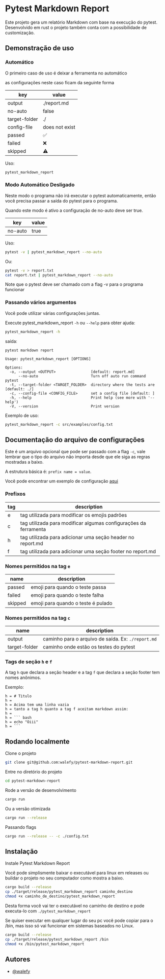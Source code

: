 
# Pytest Markdown Report

Este projeto gera um relatório Markdown com base na execução do pytest. Desenvolvido em rust o projeto também conta com a possibilidade de customização.

## Demonstração de uso

### Automático

O primeiro caso de uso é deixar a ferramenta no automático

as configurações neste caso ficam da seguinte forma

key | value
--- | ---
output | ./report.md
no-auto | false
target-folder | ./
config-file | does not exist
passed | ✅
failed | ❌
skipped | ⚠️

Uso:

```bash
pytest_markdown_report
```

### Modo Automático Desligado

Neste modo o programa não irá executar o pytest automaticamente,
então você precisa passar a saída do pytest para o programa.

Quando este modo é ativo a configuração de no-auto deve ser true.

key | value
--- | ---
no-auto | true

Uso:

```bash
pytest -v | pytest_markdown_report --no-auto
```

Ou:

```bash
pytest -v > report.txt
cat report.txt | pytest_markdown_report --no-auto
```

Note que o pytest deve ser chamado com a flag -v para o programa funcionar

### Passando vários argumentos

Você pode utilizar várias configurações juntas.

Execute pytest_markdown_report ```-h``` ou ```--help``` para obter ajuda:

```bash
pytest_markdown_report -h
```

saída:

```text
pytest markdown report

Usage: pytest_markdown_report [OPTIONS]

Options:
  -o, --output <OUTPUT>                [default: report.md]
      --no-auto                        Turn off auto run command pytest
  -t, --target-folder <TARGET_FOLDER>  directory where the tests are [default: ./]
  -c, --config-file <CONFIG_FILE>      set a config file [default: ]
  -h, --help                           Print help (see more with '--help')
  -V, --version                        Print version
```

Exemplo de uso:

```bash
pytest_markdown_report -c src/examples/config.txt
```

## Documentação do arquivo de configurações

Este é um arquivo opcional que pode ser passado com a flag ```-c```, vale lembrar que o tipo do arquivo não importa desde que ele siga as regras mostradas a baixo.

A estrutura básica é: ```prefix name = value```.

Você pode encontrar um exemplo de configuração [aqui](https://raw.githubusercontent.com/walefy/pytest-markdown-report/main/src/examples/config.txt)

### Prefixos

tag | description
--- | ---
e | tag utilizada para modificar os emojis padrões
c | tag utilizada para modificar algumas configurações da ferramenta
h | tag utilizada para adicionar uma seção header no report.md
f | tag utilizada para adicionar uma seção footer no report.md

### Nomes permitidos na tag ```e```

name | description
--- | ---
passed | emoji para quando o teste passa
failed | emoji para quando o teste falha
skipped | emoji para quando o teste é pulado

### Nomes permitidos na tag ```c```

name | description
--- | ---
output | caminho para o arquivo de saída. Ex: ```./report.md```
target-folder | caminho onde estão os testes do pytest

### Tags de seção ```h``` e ```f```

A tag ```h``` que declara a seção header e a tag ```f``` que declara a seção footer tem nomes anônimos.

Exemplo:

```text
h = # Titulo
h =
h = Acima tem uma linha vazia
h = tanto a tag h quanto a tag f aceitam markdown assim:
h =
h = ``` bash
h = echo "Oiii"
h = ```
```

## Rodando localmente

Clone o projeto

```bash
git clone git@github.com:walefy/pytest-markdown-report.git
```

Entre no diretório do projeto

```bash
cd pytest-markdown-report
```

Rode a versão de desenvolvimento

```bash
cargo run
```

Ou a versão otimizada

```bash
cargo run --release
```

Passando flags

```bash
cargo run --release -- -c ./config.txt
```

## Instalação

Instale Pytest Markdown Report

Você pode simplismente baixar o executável para linux em releases ou buildar o projeto no seu computador como mostra a baixo.

```bash
cargo build --release
cp ./target/release/pytest_markdown_report caminho_destino
chmod +x caminho_de_destino/pytest_markdown_report
```

Desta forma você vai ter o executável no caminho de destino
e pode executa-lo com ```./pytest_markdown_report```

Se quiser executar em qualquer lugar do seu pc você pode copiar para o /bin, mas isso só vai funcionar em sistemas baseados no Linux.

```bash
cargo build --release
cp ./target/release/pytest_markdown_report /bin
chmod +x /bin/pytest_markdown_report
```

## Autores

- [@walefy](https://www.github.com/walefy)
